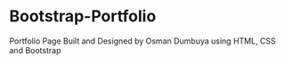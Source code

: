 # Bootstrap-Portfolio
Portfolio Page Built and Designed by Osman Dumbuya using HTML, CSS and Bootstrap
